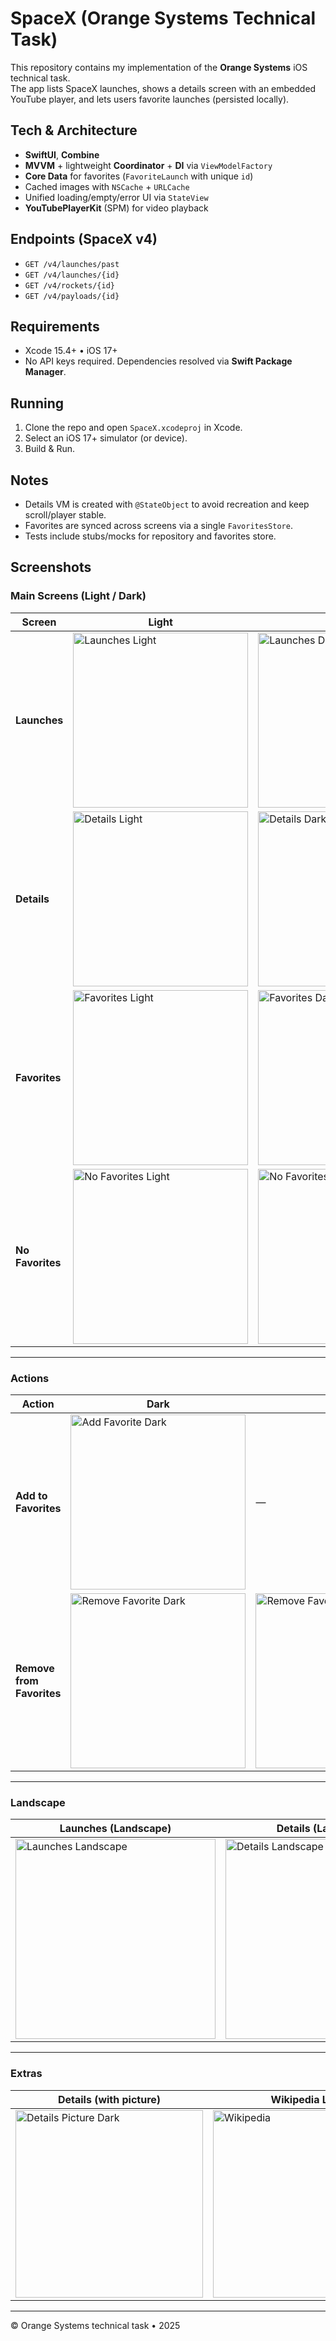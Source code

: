# SpaceX (Orange Systems Technical Task)

This repository contains my implementation of the **Orange Systems** iOS technical task.  
The app lists SpaceX launches, shows a details screen with an embedded YouTube player, and lets users favorite launches (persisted locally).

## Tech & Architecture
- **SwiftUI**, **Combine**
- **MVVM** + lightweight **Coordinator** + **DI** via `ViewModelFactory`
- **Core Data** for favorites (`FavoriteLaunch` with unique `id`)
- Cached images with `NSCache` + `URLCache`
- Unified loading/empty/error UI via `StateView`
- **YouTubePlayerKit** (SPM) for video playback

## Endpoints (SpaceX v4)
- `GET /v4/launches/past`
- `GET /v4/launches/{id}`
- `GET /v4/rockets/{id}`
- `GET /v4/payloads/{id}`

## Requirements
- Xcode 15.4+ • iOS 17+
- No API keys required. Dependencies resolved via **Swift Package Manager**.

## Running
1. Clone the repo and open `SpaceX.xcodeproj` in Xcode.
2. Select an iOS 17+ simulator (or device).
3. Build & Run.

## Notes
- Details VM is created with `@StateObject` to avoid recreation and keep scroll/player stable.
- Favorites are synced across screens via a single `FavoritesStore`.
- Tests include stubs/mocks for repository and favorites store.

## Screenshots

### Main Screens (Light / Dark)

| Screen        | Light                                                                 | Dark                                                                  |
|---------------|-----------------------------------------------------------------------|-----------------------------------------------------------------------|
| **Launches**  | <img src="SpaceX/Docs/Launches_light.png" width="280" alt="Launches Light"> | <img src="SpaceX/Docs/Launches_dark.png"  width="280" alt="Launches Dark">  |
| **Details**   | <img src="SpaceX/Docs/Details_light.png"   width="280" alt="Details Light">  | <img src="SpaceX/Docs/Details_dark.png"    width="280" alt="Details Dark">   |
| **Favorites** | <img src="SpaceX/Docs/Favorites_light.png" width="280" alt="Favorites Light">| <img src="SpaceX/Docs/Favorites_dark.png"   width="280" alt="Favorites Dark">|
| **No Favorites** | <img src="SpaceX/Docs/No_favorites_light.png" width="280" alt="No Favorites Light"> | <img src="SpaceX/Docs/No_favorites_dark.png"  width="280" alt="No Favorites Dark"> |

---

### Actions

| Action                    | Dark                                                                 | Light                                                                 |
|---------------------------|----------------------------------------------------------------------|-----------------------------------------------------------------------|
| **Add to Favorites**      | <img src="SpaceX/Docs/Add_to_favorites_dark.png" width="280" alt="Add Favorite Dark"> | — |
| **Remove from Favorites** | <img src="SpaceX/Docs/Remove_from_favorites_dark.png" width="280" alt="Remove Favorite Dark"> | <img src="SpaceX/Docs/Remove_from_favorites_light.png" width="280" alt="Remove Favorite Light"> |

---

### Landscape

| Launches (Landscape)                                                   | Details (Landscape)                                                   | No Favorites (Landscape)                                                  |
|------------------------------------------------------------------------|------------------------------------------------------------------------|---------------------------------------------------------------------------|
| <img src="SpaceX/Docs/Lanscape_launches.png" width="320" alt="Launches Landscape"> | <img src="SpaceX/Docs/Landscape_details.png" width="320" alt="Details Landscape"> | <img src="SpaceX/Docs/Lanscape_no_favorites.png" width="320" alt="No Favorites Landscape"> |

---

### Extras

| Details (with picture)                                                  | Wikipedia Link                                                        |
|-------------------------------------------------------------------------|-----------------------------------------------------------------------|
| <img src="SpaceX/Docs/Details_picture_dark.png" width="300" alt="Details Picture Dark"> | <img src="SpaceX/Docs/wiki.png" width="300" alt="Wikipedia">                 |


---

© Orange Systems technical task • 2025
